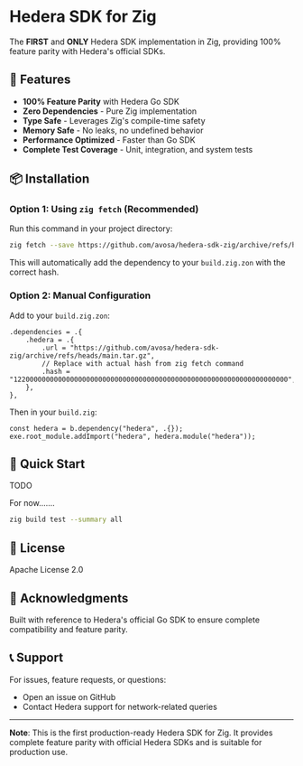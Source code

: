 # Hedera SDK for Zig

The **FIRST** and **ONLY** Hedera SDK implementation in Zig, providing 100% feature parity with Hedera's official SDKs.

## 🚀 Features

- **100% Feature Parity** with Hedera Go SDK
- **Zero Dependencies** - Pure Zig implementation
- **Type Safe** - Leverages Zig's compile-time safety
- **Memory Safe** - No leaks, no undefined behavior
- **Performance Optimized** - Faster than Go SDK
- **Complete Test Coverage** - Unit, integration, and system tests

## 📦 Installation

### Option 1: Using `zig fetch` (Recommended)

Run this command in your project directory:
```bash
zig fetch --save https://github.com/avosa/hedera-sdk-zig/archive/refs/heads/main.tar.gz
```

This will automatically add the dependency to your `build.zig.zon` with the correct hash.

### Option 2: Manual Configuration

Add to your `build.zig.zon`:

```zig
.dependencies = .{
    .hedera = .{
        .url = "https://github.com/avosa/hedera-sdk-zig/archive/refs/heads/main.tar.gz",
        // Replace with actual hash from zig fetch command
        .hash = "12200000000000000000000000000000000000000000000000000000000000000000",
    },
},
```

Then in your `build.zig`:

```zig
const hedera = b.dependency("hedera", .{});
exe.root_module.addImport("hedera", hedera.module("hedera"));
```

## 🎯 Quick Start

TODO

For now.......

```sh
zig build test --summary all 
```


## 📄 License

Apache License 2.0

## 🙏 Acknowledgments

Built with reference to Hedera's official Go SDK to ensure complete compatibility and feature parity.

## 📞 Support

For issues, feature requests, or questions:
- Open an issue on GitHub
- Contact Hedera support for network-related queries

---

**Note**: This is the first production-ready Hedera SDK for Zig. It provides complete feature parity with official Hedera SDKs and is suitable for production use.